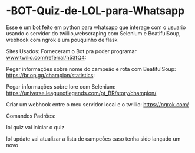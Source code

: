 # -BOT-Quiz-de-LOL-para-Whatsapp
Esse é um bot feito em python para whatsapp que interage com o usuario usando o servidor do twillio,webscraping com Selenium e BeatifulSoup,  webhook com ngrok e um pouquinho de flask

Sites Usados:
Forneceram o Bot pra poder programar
www.twilio.com/referral/n53fQ4:

Pegar informações sobre nome do campeão e rota com BeatifulSoup:
https://br.op.gg/champion/statistics:

Pegar informações sobre lore com Selenium:
https://universe.leagueoflegends.com/pt_BR/story/champion/

Criar um webhook entre o meu servidor local e o twillio:
https://ngrok.com/

Comandos Padrões:

lol quiz
vai iniciar o quiz

lol update
vai atualizar a lista de campeões caso tenha sido lançado um novo
